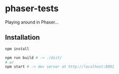 phaser-tests
============

Playing around in Phaser...

## Installation

```bash
npm install

npm run build # -> ./dist/
# or
npm start # -> dev server at http://localhost:8001
